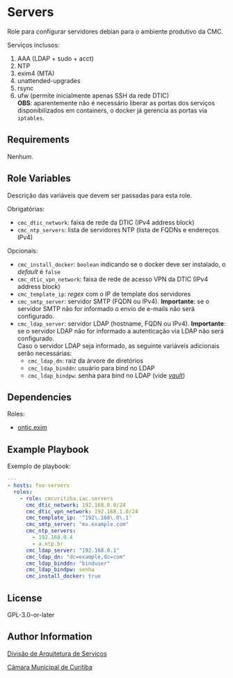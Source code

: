 # Servers

Role para configurar servidores debian para o ambiente produtivo da CMC.

Serviços inclusos:

1. AAA (LDAP + sudo + acct)
1. NTP
1. exim4 (MTA)
1. unattended-upgrades
1. rsync
1. ufw (permite inicialmente apenas SSH da rede DTIC)  
   **OBS**: aparentemente não é necessário liberar as portas dos serviços
   disponibilizados em containers, o docker já gerencia as portas via
   `iptables`.

## Requirements

<!-- Any pre-requisites that may not be covered by Ansible itself or the role should be mentioned here. For instance, if the role uses the EC2 module, it may be a good idea to mention in this section that the boto package is required. -->

Nenhum.

## Role Variables

<!-- A description of the settable variables for this role should go here, including any variables that are in defaults/main.yml, vars/main.yml, and any variables that can/should be set via parameters to the role. Any variables that are read from other roles and/or the global scope (ie. hostvars, group vars, etc.) should be mentioned here as well. -->

Descrição das variáveis que devem ser passadas para esta role.

Obrigatórias:

- `cmc_dtic_network`: faixa de rede da DTIC (IPv4 address block)
- `cmc_ntp_servers`: lista de servidores NTP (lista de FQDNs e endereços IPv4)

Opcionais:

- `cmc_install_docker`: `boolean` indicando se o docker deve ser instalado, o _default_ é `false`
- `cmc_dtic_vpn_network`: faixa de rede de acesso VPN da DTIC (IPv4 address block)
- `cmc_template_ip`: _regex_ com o IP de template dos servidores
- `cmc_smtp_server`: servidor SMTP (FQDN ou IPv4). **Importante**: se o servidor SMTP não for informado o envio de e-mails não será configurado.
- `cmc_ldap_server`: servidor LDAP (hostname, FQDN ou IPv4). **Importante**: se o servidor LDAP não for informado a autenticação via LDAP não será configurado.  
  Caso o servidor LDAP seja informado, as seguinte variáveis adicionais serão necessárias:
  - `cmc_ldap_dn`: raiz da árvore de diretórios
  - `cmc_ldap_binddn`: usuário para bind no LDAP
  - `cmc_ldap_bindpw`: senha para bind no LDAP (vide [_vault_](https://docs.ansible.com/ansible/latest/user_guide/vault.html))

## Dependencies

Roles:

<!-- A list of other roles hosted on Galaxy should go here, plus any details in regards to parameters that may need to be set for other roles, or variables that are used from other roles. -->

- [ontic.exim](https://galaxy.ansible.com/ontic/exim)

## Example Playbook

<!-- Including an example of how to use your role (for instance, with variables passed in as parameters) is always nice for users too: -->

Exemplo de playbook:

```yaml
---
- hosts: foo-servers
  roles:
    - role: cmcuritiba.iac.servers
      cmc_dtic_network: 192.168.0.0/24
      cmc_dtic_vpn_network: 192.168.1.0/24
      cmc_template_ip: '^192\.168\.0\.1'
      cmc_smtp_server: "mx.example.com"
      cmc_ntp_servers:
        - 192.168.0.4
        - a.ntp.br
      cmc_ldap_server: "192.168.0.1"
      cmc_ldap_dn: "dc=example,dc=com"
      cmc_ldap_binddn: "binduser"
      cmc_ldap_bindpw: senha
      cmc_install_docker: true
```

## License

GPL-3.0-or-later

## Author Information

<!-- An optional section for the role authors to include contact information, or a website (HTML is not allowed). -->

[Divisão de Arquitetura de Serviços](mailto:arquitetura-ti@cmc.pr.gov.br)

[Câmara Municipal de Curitiba](https://cmc.pr.gov.br)

